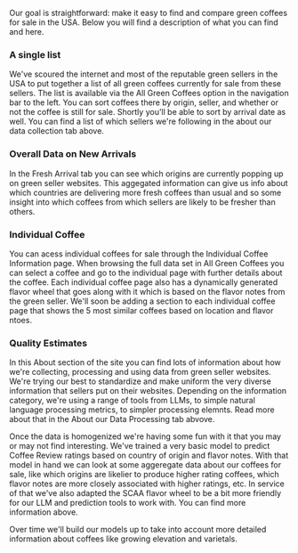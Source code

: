 
Our goal is straightforward: make it easy to find and compare green coffees for sale in the USA. Below you will find a description of what you can find and here.

### A single list

We've scoured the internet and most of the reputable green sellers in the USA to put together a list of all green coffees currently for sale from these sellers. The list is available via the All Green Coffees option in the navigation bar to the left. You can sort coffees there by origin, seller, and whether or not the coffee is still for sale. Shortly you'll be able to sort by arrival date as well. You can find a list of which sellers we're following in the about our data collection tab above.

### Overall Data on New Arrivals

In the Fresh Arrival tab you can see which origins are currently popping up on green seller websites. This aggegated information can give us info about which countries are delivering more fresh coffees than usual and so some insight into which coffees from which sellers are likely to be fresher than others.

### Individual Coffee

You can acess individual coffees for sale through the Individual Coffee Information page. When browsing the full data set in All Green Coffees you can select a coffee and go to the individual page with further details about the coffee. Each individual coffee page also has a dynamically generated flavor wheel that goes along with it which is based on the flavor notes from the green seller. We'll soon be adding a section to each individual coffee page that shows the 5 most similar coffees based on location and flavor ntoes.

### Quality Estimates

In this About section of the site you can find lots of information about how we're collecting, processing and using data from green seller websites. We're trying our best to standardize and make uniform the very diverse information that sellers put on their websites. Depending on the information category, we're using a range of tools from LLMs, to simple natural language processing metrics, to simpler processing elemnts. Read more about that in the About our Data Processing tab abvove. 

Once the data is homogenized we're having some fun with it that you may or may not find interesting. We've trained a very basic model to predict Coffee Review ratings based on country of origin and flavor notes. With that model in hand we can look at some aggeregate data about our coffees for sale, like which origins are likelier to produce higher rating coffees, which flavor notes are more closely associated with higher ratings, etc. In service of that we've also adapted the SCAA flavor wheel to be a bit more friendly for our LLM and prediction tools to work with. You can find more information above.

Over time we'll build our models up to take into account more detailed information about coffees like growing elevation and varietals. 